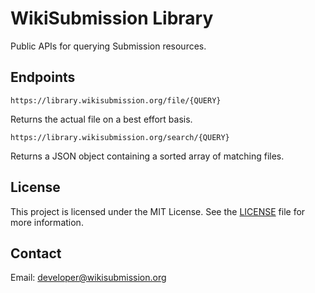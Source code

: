 # WikiSubmission Library

Public APIs for querying Submission resources.

## Endpoints

```
https://library.wikisubmission.org/file/{QUERY}
```

Returns the actual file on a best effort basis.

```
https://library.wikisubmission.org/search/{QUERY}
```

Returns a JSON object containing a sorted array of matching files.

## License

This project is licensed under the MIT License. See the [LICENSE](LICENSE.md) file for more information.

## Contact

Email: developer@wikisubmission.org
